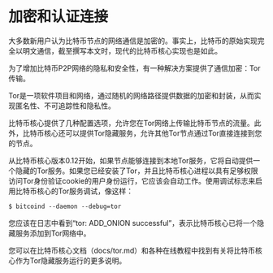 # 加密和认证连接

 大多数新用户认为比特币节点的网络通信是加密的。事实上，比特币的原始实现完全以明文通信，截至撰写本文时，现代的比特币核心实现也是如此。&#x20;

为了增加比特币P2P网络的隐私和安全性，有一种解决方案提供了通信加密：Tor传输。&#x20;

Tor是一项软件项目和网络，通过随机的网络路径提供数据的加密和封装，从而实现匿名性、不可追踪性和隐私性。&#x20;

比特币核心提供了几种配置选项，允许您在Tor网络上传输比特币节点的流量。此外，比特币核心还可以提供Tor隐藏服务，允许其他Tor节点通过Tor直接连接到您的节点。&#x20;

从比特币核心版本0.12开始，如果节点能够连接到本地Tor服务，它将自动提供一个隐藏的Tor服务。如果您已经安装了Tor，并且比特币核心进程以具有足够权限访问Tor身份验证cookie的用户身份运行，它应该会自动工作。使用调试标志来启用比特币核心的Tor服务调试，像这样：

```css
$ bitcoind --daemon --debug=tor
```

您应该在日志中看到“tor: ADD\_ONION successful”，表示比特币核心已将一个隐藏服务添加到Tor网络中。&#x20;

您可以在比特币核心文档（docs/tor.md）和各种在线教程中找到有关将比特币核心作为Tor隐藏服务运行的更多说明。

 